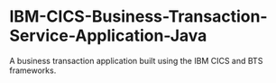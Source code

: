 # IBM-CICS-Business-Transaction-Service-Application-Java
A business transaction application built using the IBM CICS and BTS frameworks.

